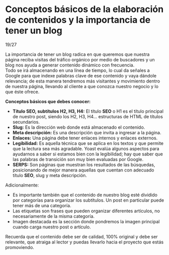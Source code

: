 # Conceptos básicos de la elaboración de contenidos y la importancia de tener un blog

19/27


La importancia de tener un blog radica en que queremos que nuestra página reciba visitas del tráfico orgánico por medio de buscadores y un blog nos ayuda a generar contenido dinámico con frecuencia.  
Todo se irá almacenando en una línea de tiempo, lo cual da señales a Google para que indexe palabras clave de ese contenido y vaya dándole relevancia; de esta manera tendremos más visitantes y movimiento dentro de nuestra página, llevando al cliente a que conozca nuestro negocio y lo que éste ofrece.

**Conceptos básicos que debes conocer:**

- **Título SEO, subtítulos H2, H3, H4:** El título **SEO** o H1 es el título principal de nuestro post, siendo los H2, H3, H4… estructuras de HTML de títulos secundarios.
- **Slug:** Es la dirección web donde está almacenado el contenido.
- **Meta descripción:** Es una descripción que invita a ingresar a la página.
- **Enlaces:** Una página debe tener enlaces internos y enlaces externos.
- **Legibilidad:** Es aquella técnica que se aplica en los textos y que permite que la lectura sea más agradable. Yoast evalúa algunos aspectos para ayudarnos a saber si estamos bien con la legibilidad; hay que saber que las palabras de transición son muy bien evaluadas por Google.
- **SERPS:** Son páginas que muestran los resultados de las búsquedas, posicionando de mejor manera aquellas que cuentan con adecuado título **SEO**, slug y meta descripción.

Adicionalmente:

- Es importante también que el contenido de nuestro blog esté dividido por categorías para organizar los subtítulos. Un post en particular puede tener más de una categoría.
- Las etiquetas son frases que pueden organizar diferentes artículos, no necesariamente de la misma categoría.
- Imagen destacada es la sección donde pondremos la imagen principal cuando carga nuestro post o artículo.

Recuerda que el contenido debe ser de calidad, 100% original y debe ser relevante, que atraiga al lector y puedas llevarlo hacia el proyecto que estás promoviendo.
